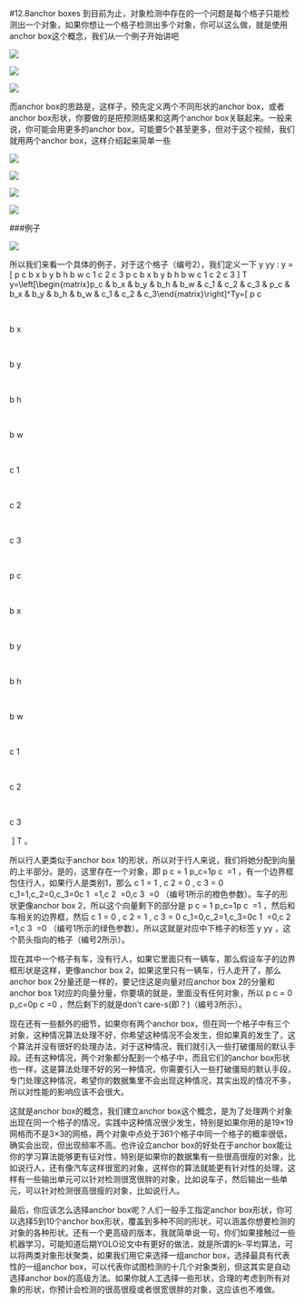 #12.8anchor boxes
到目前为止，对象检测中存在的一个问题是每个格子只能检测出一个对象，如果你想让一个格子检测出多个对象，你可以这么做，就是使用anchor box这个概念，我们从一个例子开始讲吧

![](https://cdn.jsdelivr.net/gh/tj-messi/picture/20241005114424.png)

![](https://cdn.jsdelivr.net/gh/tj-messi/picture/1728099993208.png)

![](https://cdn.jsdelivr.net/gh/tj-messi/picture/20241005115421.png)

而anchor box的思路是，这样子，预先定义两个不同形状的anchor box，或者anchor box形状，你要做的是把预测结果和这两个anchor box关联起来。一般来说，你可能会用更多的anchor box，可能要5个甚至更多，但对于这个视频，我们就用两个anchor box，这样介绍起来简单一些

![](https://cdn.jsdelivr.net/gh/tj-messi/picture/20241005115530.png)

![](https://cdn.jsdelivr.net/gh/tj-messi/picture/1728100588452.png)

![](https://cdn.jsdelivr.net/gh/tj-messi/picture/20241005120038.png)

![](https://cdn.jsdelivr.net/gh/tj-messi/picture/1728100939340.png)

###例子

![](https://cdn.jsdelivr.net/gh/tj-messi/picture/20241005120253.png)

所以我们来看一个具体的例子，对于这个格子（编号2），我们定义一下 y yy : y = [ p c b x b y b h b w c 1 c 2 c 3 p c b x b y b h b w c 1 c 2 c 3 ] T y=\left[\begin{matrix}p_c & b_x & b_y & b_h & b_w & c_1 & c_2 & c_3 & p_c & b_x & b_y & b_h & b_w & c_1 & c_2 & c_3\end{matrix}\right]^Ty=[ 
p 
c
​
 
​
  
b 
x
​
 
​
  
b 
y
​
 
​
  
b 
h
​
 
​
  
b 
w
​
 
​
  
c 
1
​
 
​
  
c 
2
​
 
​
  
c 
3
​
 
​
  
p 
c
​
 
​
  
b 
x
​
 
​
  
b 
y
​
 
​
  
b 
h
​
 
​
  
b 
w
​
 
​
  
c 
1
​
 
​
  
c 
2
​
 
​
  
c 
3
​
 
​
 ] 
T
  。

所以行人更类似于anchor box 1的形状，所以对于行人来说，我们将她分配到向量的上半部分。是的，这里存在一个对象，即 p c = 1 p_c=1p 
c
​
 =1 ，有一个边界框包住行人，如果行人是类别1，那么 c 1 = 1 , c 2 = 0 , c 3 = 0 c_1=1,c_2=0,c_3=0c 
1
​
 =1,c 
2
​
 =0,c 
3
​
 =0 （编号1所示的橙色参数）。车子的形状更像anchor box 2，所以这个向量剩下的部分是 p c = 1 p_c=1p 
c
​
 =1 ，然后和车相关的边界框，然后 c 1 = 0 , c 2 = 1 , c 3 = 0 c_1=0,c_2=1,c_3=0c 
1
​
 =0,c 
2
​
 =1,c 
3
​
 =0 （编号1所示的绿色参数）。所以这就是对应中下格子的标签 y yy ，这个箭头指向的格子（编号2所示）。

现在其中一个格子有车，没有行人，如果它里面只有一辆车，那么假设车子的边界框形状是这样，更像anchor box 2，如果这里只有一辆车，行人走开了，那么anchor box 2分量还是一样的，要记住这是向量对应anchor box 2的分量和anchor box 1对应的向量分量，你要填的就是，里面没有任何对象，所以 p c = 0 p_c=0p 
c
​
 =0 ，然后剩下的就是don’t care-s(即？)（编号3所示）。

现在还有一些额外的细节，如果你有两个anchor box，但在同一个格子中有三个对象，这种情况算法处理不好，你希望这种情况不会发生，但如果真的发生了，这个算法并没有很好的处理办法，对于这种情况，我们就引入一些打破僵局的默认手段。还有这种情况，两个对象都分配到一个格子中，而且它们的anchor box形状也一样，这是算法处理不好的另一种情况，你需要引入一些打破僵局的默认手段，专门处理这种情况，希望你的数据集里不会出现这种情况，其实出现的情况不多，所以对性能的影响应该不会很大。

这就是anchor box的概念，我们建立anchor box这个概念，是为了处理两个对象出现在同一个格子的情况，实践中这种情况很少发生，特别是如果你用的是19×19网格而不是3×3的网格，两个对象中点处于361个格子中同一个格子的概率很低，确实会出现，但出现频率不高。也许设立anchor box的好处在于anchor box能让你的学习算法能够更有征对性，特别是如果你的数据集有一些很高很瘦的对象，比如说行人，还有像汽车这样很宽的对象，这样你的算法就能更有针对性的处理，这样有一些输出单元可以针对检测很宽很胖的对象，比如说车子，然后输出一些单元，可以针对检测很高很瘦的对象，比如说行人。

最后，你应该怎么选择anchor box呢？人们一般手工指定anchor box形状，你可以选择5到10个anchor box形状，覆盖到多种不同的形状，可以涵盖你想要检测的对象的各种形状。还有一个更高级的版本，我就简单说一句，你们如果接触过一些机器学习，可能知道后期YOLO论文中有更好的做法，就是所谓的k-平均算法，可以将两类对象形状聚类，如果我们用它来选择一组anchor box，选择最具有代表性的一组anchor box，可以代表你试图检测的十几个对象类别，但这其实是自动选择anchor box的高级方法。如果你就人工选择一些形状，合理的考虑到所有对象的形状，你预计会检测的很高很瘦或者很宽很胖的对象，这应该也不难做。

